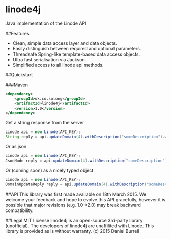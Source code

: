 linode4j
========

Java implementation of the Linode API


##Features
 - Clean, simple data access layer and data objects.
 - Easily distinguish between required and optional parameters.
 - Threadsafe Spring-like template-based data access objects.
 - Ultra fast serialisation via Jackson.
 - Simplified access to all linode api methods.

##Quickstart

###Maven
```xml
<dependency>
    <groupId>uk.co.solong</groupId>
    <artifactId>linode4j</artifactId>
    <version>1.0</version>
</dependency>
```

Get a string response from the server
```java
Linode api = new Linode(API_KEY);
String reply = api.updateDomain(4).withDescription("someDescription").withMasterIps("82.12.53.123").asString();
```
Or as json
```java
Linode api = new Linode(API_KEY);
JsonNode reply = api.updateDomain(4).withDescription("someDescription").withMasterIps("82.12.53.123").asJson();
```

Or (coming soon) as a nicely typed object
```java
Linode api = new Linode(API_KEY);
DomainUpdateReply reply = api.updateDomain(4).withDescription("someDescription").withMasterIps("82.12.53.123").asObject();
```
##API
This library was first made available on 18th March 2015. We welcome your feedback and hope to evolve this API gracefully, however it is possible that major revisions (e.g. 1.0->2.0) may break backward compatibility.

##Legal
MIT License
linode4j is an open-source 3rd-party library (unofficial). The developers of linode4j are unaffilited with Linode. This library is provided as is without warranty.
(c) 2015 Daniel Burrell
